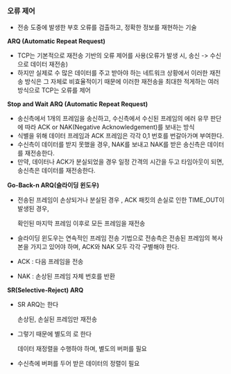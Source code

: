 ### 오류 제어

- 전송 도중에 발생한 부호 오류를 검출하고, 정확한 정보를 재현하는 기술

**ARQ (Automatic Repeat Request)**

- TCP는 기본적으로 재전송 기반의 오류 제어를 사용(오류가 발생 시, 송신 -> 수신으로 데이터 재전송)
- 하지만 실제로 수 많은 데이터를 주고 받아야 하는 네트워크 상황에서 이러한 재전송 방식은 그 자체로 비효율적이기 때문에 이러한 재전송을 최대한 적게하는 여러 방식으로 TCP는 오류를 제어

**Stop and Wait ARQ (Automatic Repeat Request)**

- 송신측에서 1개의 프레임을 송신하고, 수신측에서 수신된 프레임의 에러 유무 판단에 따라 ACK or NAK(Negative Acknowledgement)를 보내는 방식
- 식별을 위해 데이터 프레임과 ACK 프레임은 각각 0,1 번호를 번갈아가며 부여한다.
- 수신측이 데이터를 받지 못했을 경우, NAK를 보내고 NAK를 받은 송신측은 데이터를 재전송한다.
- 만약, 데이터나 ACK가 분실되었을 경우 일정 간격의 시간을 두고 타임아웃이 되면, 송신측은 데이터를 재전송한다.

**Go-Back-n ARQ(슬라이딩 윈도우)**

- 전송된 프레임이 손상되거나 분실된 경우 , ACK 패킷의 손실로 인한 TIME_OUT이 발생된 경우,
    
    확인된 마지막 프레임 이후로 모든 프레임을 재전송
    
- 슬라이딩 윈도우는 연속적인 프레임 전송 기법으로 전송측은 전송된 프레임의 복사본을 가지고 있어야 하며, ACK와 NAK 모두 각각 구별해야 한다.
- ACK : 다음 프레임을 전송
- NAK : 손상된 프레임 자체 번호를 반환

**SR(Selective-Reject) ARQ**

- SR ARQ는 한다
    
    손상된, 손실된 프레임만 재전송
    
- 그렇기 때문에 별도의 로 한다
    
    데이터 재정렬을 수행하야 하며, 별도의 버퍼를 필요
    
- 수신측에 버퍼를 두어 받은 데이터의 정렬이 필요
